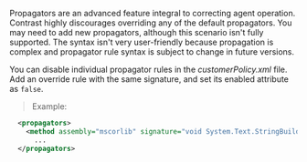 <!--
title: "Level 2 Rules - Propagator Rules"
description: "Information on .NET Instrumentation Propagator Rules"
tags: "installation policy customization rules level agent .Net instrumentation propagator"
-->

Propagators are an advanced feature integral to correcting agent operation. Contrast highly discourages overriding any of the default propagators. You may need to add new propagators, although this scenario isn't fully supported. The syntax isn't very user-friendly because propagation is complex and propagator rule syntax is subject to change in future versions.

You can disable individual propagator rules in the *customerPolicy.xml* file. Add an override rule with the same signature, and set its enabled attribute as `false`. 

> Example:
 ```xml
   <propagators>
     <method assembly="mscorlib" signature="void System.Text.StringBuilder..ctor(System.String)" enabled="false" />
       ...
   </propagators>  
 ```
